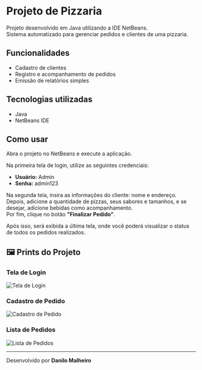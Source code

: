 # Projeto de Pizzaria

Projeto desenvolvido em Java utilizando a IDE NetBeans.  
Sistema automatizado para gerenciar pedidos e clientes de uma pizzaria.

## Funcionalidades

- Cadastro de clientes
- Registro e acompanhamento de pedidos
- Emissão de relatórios simples

## Tecnologias utilizadas

- Java
- NetBeans IDE

## Como usar

Abra o projeto no NetBeans e execute a aplicação.

Na primeira tela de login, utilize as seguintes credenciais:
- **Usuário:** Admin
- **Senha:** admin123

Na segunda tela, insira as informações do cliente: nome e endereço.  
Depois, adicione a quantidade de pizzas, seus sabores e tamanhos, e se desejar, adicione bebidas como acompanhamento.  
Por fim, clique no botão **"Finalizar Pedido"**.

Após isso, será exibida a última tela, onde você poderá visualizar o status de todos os pedidos realizados.
## 🖼️ Prints do Projeto

### Tela de Login
![Tela de Login](Imagens/Print_Login.png)

### Cadastro de Pedido
![Cadastro de Pedido](Imagens/Print_Cadastro_Pedido.png)

### Lista de Pedidos
![Lista de Pedidos](Imagens/Print_Status_Pedidos.png)

---

Desenvolvido por **Danilo Malheiro**
